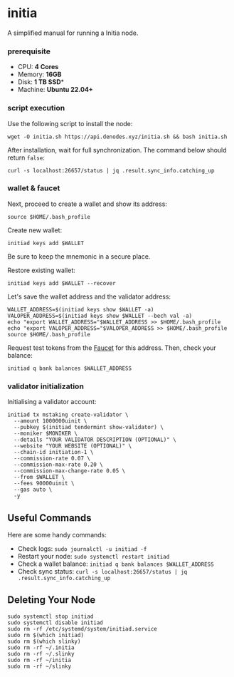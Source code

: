 # initia
A simplified manual for running a Initia node.

### prerequisite

- CPU: **4 Cores**
- Memory: **16GB**
- Disk: **1 TB SSD***
- Machine: **Ubuntu 22.04+**

### script execution

Use the following script to install the node:
```
wget -O initia.sh https://api.denodes.xyz/initia.sh && bash initia.sh
```

After installation, wait for full synchronization. The command below should return `false`:
```
curl -s localhost:26657/status | jq .result.sync_info.catching_up
```
### wallet & faucet

Next, proceed to create a wallet and show its address:
```
source $HOME/.bash_profile
```
Create new wallet:
```
initiad keys add $WALLET
```
Be sure to keep the mnemonic in a secure place.

Restore existing wallet:
```
initiad keys add $WALLET --recover
```

Let's save the wallet address and the validator address:
```
WALLET_ADDRESS=$(initiad keys show $WALLET -a)
VALOPER_ADDRESS=$(initiad keys show $WALLET --bech val -a)
echo "export WALLET_ADDRESS="$WALLET_ADDRESS >> $HOME/.bash_profile
echo "export VALOPER_ADDRESS="$VALOPER_ADDRESS >> $HOME/.bash_profile
source $HOME/.bash_profile
```

Request test tokens from the [Faucet](https://faucet.testnet.initia.xyz/) for this address.
Then, check your balance:
```
initiad q bank balances $WALLET_ADDRESS
```

### validator initialization

Initialising a validator account:
```
initiad tx mstaking create-validator \
  --amount 1000000uinit \
  --pubkey $(initiad tendermint show-validator) \
  --moniker $MONIKER \
  --details "YOUR VALIDATOR DESCRIPTION (OPTIONAL)" \
  --website "YOUR WEBSITE (OPTIONAL)" \
  --chain-id initiation-1 \
  --commission-rate 0.07 \
  --commission-max-rate 0.20 \
  --commission-max-change-rate 0.05 \
  --from $WALLET \
  --fees 90000uinit \
  --gas auto \
  -y
```

## Useful Commands

Here are some handy commands:

- Check logs: `sudo journalctl -u initiad -f`
- Restart your node: `sudo systemctl restart initiad`
- Check a wallet balance: `initiad q bank balances $WALLET_ADDRESS`
- Check sync status: `curl -s localhost:26657/status | jq .result.sync_info.catching_up`

## Deleting Your Node

```
sudo systemctl stop initiad
sudo systemctl disable initiad
sudo rm -rf /etc/systemd/system/initiad.service
sudo rm $(which initiad)
sudo rm $(which slinky)
sudo rm -rf ~/.initia
sudo rm -rf ~/.slinky
sudo rm -rf ~/initia
sudo rm -rf ~/slinky
```
